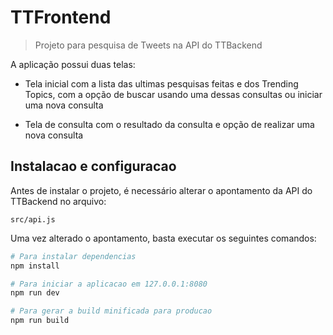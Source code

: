 # TTFrontend

> Projeto para pesquisa de Tweets na API do TTBackend

A aplicação possui duas telas:

* Tela inicial com a lista das ultimas pesquisas feitas e dos Trending Topics, com a opção de buscar usando uma dessas consultas ou iniciar uma nova consulta

* Tela de consulta com o resultado da consulta e opção de realizar uma nova consulta

## Instalacao e configuracao

Antes de instalar o projeto, é necessário alterar o apontamento da API do TTBackend no arquivo:

```
src/api.js
```
Uma vez alterado o apontamento, basta executar os seguintes comandos:

``` bash
# Para instalar dependencias
npm install

# Para iniciar a aplicacao em 127.0.0.1:8080
npm run dev

# Para gerar a build minificada para producao
npm run build
```

